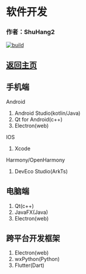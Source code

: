 # 软件开发

### 作者：ShuHang2

[![build](https://github.com/Anduin2017/HowToCook/actions/workflows/build.yml/badge.svg)](https://github.com/ShuHang2/ShuHang2.github.io)

## [返回主页](../README.md)

## 手机端

Android

1. Android Studio(kotlin/Java)
2. Qt for Android(c++)
3. Electron(web)

IOS

1. Xcode

Harmony/OpenHarmony

1. DevEco Studio(ArkTs)

## 电脑端

1. Qt(c++)
2. JavaFX(Java)
3. Electron(web)

## 跨平台开发框架

1. Electron(web)
2. wxPython(Python)
3. Flutter(Dart)

